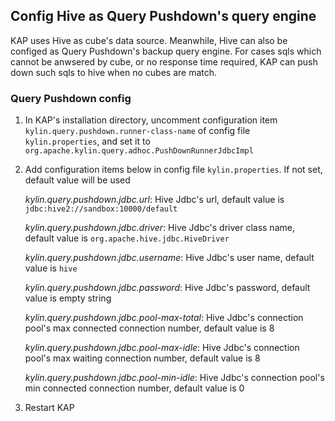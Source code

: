 ## Config Hive as Query Pushdown's query engine

KAP uses Hive as cube's data source. Meanwhile, Hive can also be configed as Query Pushdown's backup query engine. For cases sqls which cannot be anwsered by cube, or no response time required, KAP can push down such sqls to hive when no cubes are match.

### Query Pushdown config

1. In KAP's installation directory, uncomment configuration item `kylin.query.pushdown.runner-class-name` of config file `kylin.properties`, and set it to `org.apache.kylin.query.adhoc.PushDownRunnerJdbcImpl`

2. Add configuration items below in config file `kylin.properties`. If not set, default value will be used

   *kylin.query.pushdown.jdbc.url*: Hive Jdbc's url, default value is `jdbc:hive2://sandbox:10000/default`
   
   *kylin.query.pushdown.jdbc.driver*: Hive Jdbc's driver class name, default value is `org.apache.hive.jdbc.HiveDriver`
   
   *kylin.query.pushdown.jdbc.username*: Hive Jdbc's user name, default value is `hive`
   
   *kylin.query.pushdown.jdbc.password*: Hive Jdbc's password, default value is empty string
   
   *kylin.query.pushdown.jdbc.pool-max-total*: Hive Jdbc's connection pool's max connected connection number, default value is 8
   
   *kylin.query.pushdown.jdbc.pool-max-idle*: Hive Jdbc's connection pool's max waiting connection number, default value is 8
   
   *kylin.query.pushdown.jdbc.pool-min-idle*: Hive Jdbc's connection pool's min connected connection number, default value is 0

3. Restart KAP
